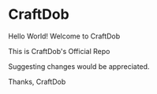 # CraftDob

Hello World!
Welcome to CraftDob

This is CraftDob's Official Repo

Suggesting changes would be appreciated.

Thanks,
 CraftDob
